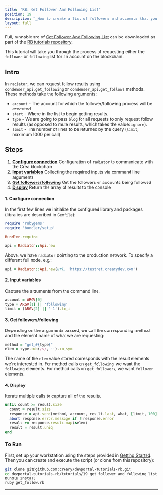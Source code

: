 ```yaml
---
title: 'RB: Get Follower And Following List'
position: 19
description: "_How to create a list of followers and accounts that you are following._"
layout: full
---              
```

<span class="fa-pull-left top-of-tutorial-repo-link"><span class="first-word">Full</span>, runnable src of [Get Follower And Following List](https://github.com/creativechain/crea-api-doc-tutorials-rb/tree/master/tutorials/19_get_follower_and_following_list) can be downloaded as part of the [RB tutorials repository](https://github.com/creativechain/crea-api-doc-tutorials-rb).</span>
<br>



This tutorial will take you through the process of requesting either the `follower` or `following` list for an account on the blockchain.

## Intro

In `radiator`, we can request follow results using `condenser_api.get_following` or `condenser_api.get_follows` methods.  These methods take the following arguments:

* `account` - The account for which the follower/following process will be executed.
* `start` - Where in the list to begin getting results.
* `type` - We are going to pass `blog` for all requests to only request follow results (as opposed to mute results, which takes the value: `ignore`).
* `limit` - The number of lines to be returned by the query (`limit`, maximum 1000 per call)

## Steps

1.  [**Configure connection**](#connection) Configuration of `radiator` to communicate with the Crea blockchain
2.  [**Input variables**](#input) Collecting the required inputs via command line arguments
3.  [**Get followers/following**](#query) Get the followers or accounts being followed
4.  [**Display**](#display) Return the array of results to the console

#### 1. Configure connection<a name="connection"></a>

In the first few lines we initialize the configured library and packages (libraries are described in `Gemfile`):

```ruby
require 'rubygems'
require 'bundler/setup'

Bundler.require

api = Radiator::Api.new
```

Above, we have `radiator` pointing to the production network.  To specify a different full node, e.g.:

```ruby
api = Radiator::Api.new(url: 'https://testnet.crearydev.com')
```

#### 2. Input variables<a name="input"></a>

Capture the arguments from the command line.

```ruby
account = ARGV[0]
type = ARGV[1] || 'following'
limit = (ARGV[2] || '-1').to_i
```

#### 3. Get followers/following<a name="query"></a>

Depending on the arguments passed, we call the corresponding method and the element name of what we are requesting:

```ruby
method = "get_#{type}"
elem = type.sub(/s/, '').to_sym
```

The name of the `elem` value stored corresponds with the result elements we're interested in.  For method calls on `get_following`, we want the `following` elements.  For method calls on `get_followers`, we want `follower` elements.

#### 4. Display<a name="display"></a>

Iterate multiple calls to capture all of the results.

```ruby
until count >= result.size
  count = result.size
  response = api.send(method, account, result.last, what, [limit, 100].max)
  abort response.error.message if !!response.error
  result += response.result.map(&elem)
  result = result.uniq
end
```

### To Run

First, set up your workstation using the steps provided in [Getting Started](https://developers.creaproject.io/tutorials-ruby/getting_started).  Then you can create and execute the script (or clone from this repository):

```bash
git clone git@github.com:creary/devportal-tutorials-rb.git
cd devportal-tutorials-rb/tutorials/19_get_follower_and_following_list
bundle install
ruby get_follow.rb
```


---
